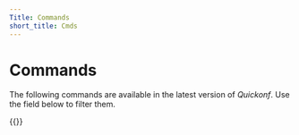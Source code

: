```yaml
---
Title: Commands
short_title: Cmds
---
```


# Commands

The following commands are available in the latest version of _Quickonf_. Use the field below to filter them.

{{<commands>}}
